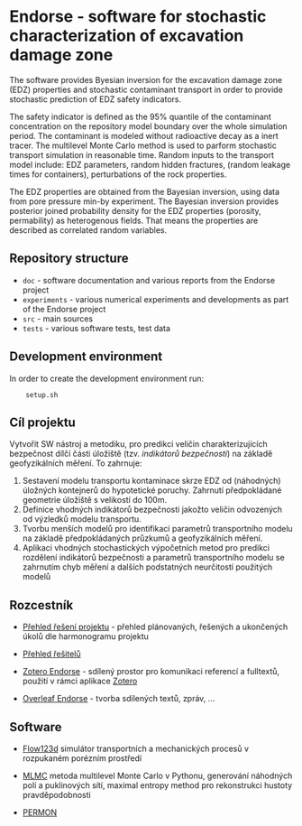 # Endorse - software for stochastic characterization of excavation damage zone

The software provides Byesian inversion for the excavation damage zone (EDZ) properties and stochastic contaminant transport 
in order to provide stochastic prediction of EDZ safety indicators. 

The safety indicator is defined as the 95% quantile of the contaminant concentration on the repository model boundary over the whole simulation period. 
The contaminant is modeled without radioactive decay as a inert tracer. The multilevel Monte Carlo method is 
used to parform stochastic transport simulation in reasonable time. Random inputs to the transport model 
include: EDZ parameters, random hidden fractures, (random leakage times for containers), perturbations of the rock properties.

The EDZ properties are obtained from the Bayesian inversion, using data from pore pressure min-by experiment.
The Bayesian inversion provides posterior joined probability density for the EDZ properties (porosity, permability) as heterogenous fields.
That means the properties are described as correlated random variables. 





## Repository structure

- `doc` - software documentation and various reports from the Endorse project
- `experiments` - various numerical experiments and developments as part of the Endorse project
- `src` - main sources
- `tests` - various software tests, test data

## Development environment
In order to create the development environment run:

        setup.sh


## Cíl projektu

Vytvořit SW nástroj a metodiku, pro predikci veličin charakterizujících bezpečnost dílčí části úložiště
(tzv. *indikátorů bezpečnosti*) na základě geofyzikálních měření. To zahrnuje:

1. Sestavení modelu transportu kontaminace skrze EDZ od (náhodných) úložných kontejnerů do hypotetické poruchy. 
Zahrnutí předpokládané geometrie úložiště s velikostí do 100m.
2. Definice vhodných indikátorů bezpečnosti jakožto veličin odvozených od výzledků modelu transportu.
3. Tvorbu menších modelů pro identifikaci parametrů transportního modelu na základě předpokládaných průzkumů 
a geofyzikálních měření.
4. Aplikaci vhodných stochastických výpočetních metod pro predikci rozdělení indikátorů bezpečnosti a parametrů 
transportního modelu se zahrnutím chyb měření a dalších podstatných neurčitostí použitých modelů

## Rozcestník

- [Přehled řešení projektu](https://github.com/jbrezmorf/Endorse/projects/2) - přehled plánovaných, řešených a ukončených úkolů dle harmonogramu projektu

- [Přehled řešitelů](https://docs.google.com/document/d/1R8CBU9197brrruWGahVbE7_At2S2V51J6JV5bgs-kxQ/edit#heading=h.e1t1yg8nyvaz)

- [Zotero Endorse](https://www.zotero.org/groups/287302/flow123d/items/collectionKey/3BAS5Z2A) - sdílený prostor pro komunikaci referencí a fulltextů, použití v rámci aplikace [Zotero](https://www.zotero.org/download/)

- [Overleaf Endorse](https://www.overleaf.com/project) - tvorba sdílených textů, zpráv, ... 

## Software

- [Flow123d](https://github.com/flow123d/flow123d) 
 simulátor transportních a mechanických procesů v rozpukaném porézním prostředí

- [MLMC](https://github.com/GeoMop/MLMC)
  metoda multilevel Monte Carlo v Pythonu, generování náhodných polí a puklinových sítí, 
  maximal entropy method pro rekonstrukci hustoty pravděpodobnosti
  
- [PERMON](https://github.com/permon)
